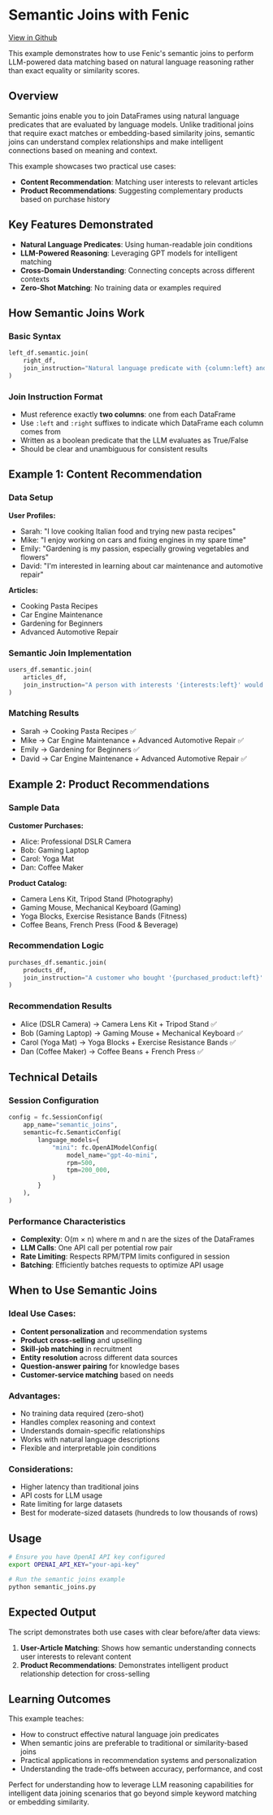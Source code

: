 # Semantic Joins with Fenic

[View in Github](https://github.com/typedef-ai/fenic/blob/main/examples/semantic_search/README.md)

This example demonstrates how to use Fenic's semantic joins to perform LLM-powered data matching based on natural language reasoning rather than exact equality or similarity scores.

## Overview

Semantic joins enable you to join DataFrames using natural language predicates that are evaluated by language models. Unlike traditional joins that require exact matches or embedding-based similarity joins, semantic joins can understand complex relationships and make intelligent connections based on meaning and context.

This example showcases two practical use cases:

- **Content Recommendation**: Matching user interests to relevant articles
- **Product Recommendations**: Suggesting complementary products based on purchase history

## Key Features Demonstrated

- **Natural Language Predicates**: Using human-readable join conditions
- **LLM-Powered Reasoning**: Leveraging GPT models for intelligent matching
- **Cross-Domain Understanding**: Connecting concepts across different contexts
- **Zero-Shot Matching**: No training data or examples required

## How Semantic Joins Work

### Basic Syntax

```python
left_df.semantic.join(
    right_df,
    join_instruction="Natural language predicate with {column:left} and {column:right}"
)
```

### Join Instruction Format

- Must reference exactly **two columns**: one from each DataFrame
- Use `:left` and `:right` suffixes to indicate which DataFrame each column comes from
- Written as a boolean predicate that the LLM evaluates as True/False
- Should be clear and unambiguous for consistent results

## Example 1: Content Recommendation

### Data Setup

**User Profiles:**

- Sarah: "I love cooking Italian food and trying new pasta recipes"
- Mike: "I enjoy working on cars and fixing engines in my spare time"
- Emily: "Gardening is my passion, especially growing vegetables and flowers"
- David: "I'm interested in learning about car maintenance and automotive repair"

**Articles:**

- Cooking Pasta Recipes
- Car Engine Maintenance
- Gardening for Beginners
- Advanced Automotive Repair

### Semantic Join Implementation

```python
users_df.semantic.join(
    articles_df,
    join_instruction="A person with interests '{interests:left}' would be interested in reading about '{description:right}'"
)
```

### Matching Results

- Sarah → Cooking Pasta Recipes ✅
- Mike → Car Engine Maintenance + Advanced Automotive Repair ✅
- Emily → Gardening for Beginners ✅
- David → Car Engine Maintenance + Advanced Automotive Repair ✅

## Example 2: Product Recommendations

### Sample Data

**Customer Purchases:**

- Alice: Professional DSLR Camera
- Bob: Gaming Laptop
- Carol: Yoga Mat
- Dan: Coffee Maker

**Product Catalog:**

- Camera Lens Kit, Tripod Stand (Photography)
- Gaming Mouse, Mechanical Keyboard (Gaming)
- Yoga Blocks, Exercise Resistance Bands (Fitness)
- Coffee Beans, French Press (Food & Beverage)

### Recommendation Logic

```python
purchases_df.semantic.join(
    products_df,
    join_instruction="A customer who bought '{purchased_product:left}' would also be interested in '{product_name:right}'"
)
```

### Recommendation Results

- Alice (DSLR Camera) → Camera Lens Kit + Tripod Stand ✅
- Bob (Gaming Laptop) → Gaming Mouse + Mechanical Keyboard ✅
- Carol (Yoga Mat) → Yoga Blocks + Exercise Resistance Bands ✅
- Dan (Coffee Maker) → Coffee Beans + French Press ✅

## Technical Details

### Session Configuration

```python
config = fc.SessionConfig(
    app_name="semantic_joins",
    semantic=fc.SemanticConfig(
        language_models={
            "mini": fc.OpenAIModelConfig(
                model_name="gpt-4o-mini",
                rpm=500,
                tpm=200_000,
            )
        }
    ),
)
```

### Performance Characteristics

- **Complexity**: O(m × n) where m and n are the sizes of the DataFrames
- **LLM Calls**: One API call per potential row pair
- **Rate Limiting**: Respects RPM/TPM limits configured in session
- **Batching**: Efficiently batches requests to optimize API usage

## When to Use Semantic Joins

### **Ideal Use Cases:**

- **Content personalization** and recommendation systems
- **Product cross-selling** and upselling
- **Skill-job matching** in recruitment
- **Entity resolution** across different data sources
- **Question-answer pairing** for knowledge bases
- **Customer-service matching** based on needs

### **Advantages:**

- No training data required (zero-shot)
- Handles complex reasoning and context
- Understands domain-specific relationships
- Works with natural language descriptions
- Flexible and interpretable join conditions

### **Considerations:**

- Higher latency than traditional joins
- API costs for LLM usage
- Rate limiting for large datasets
- Best for moderate-sized datasets (hundreds to low thousands of rows)

## Usage

```bash
# Ensure you have OpenAI API key configured
export OPENAI_API_KEY="your-api-key"

# Run the semantic joins example
python semantic_joins.py
```

## Expected Output

The script demonstrates both use cases with clear before/after data views:

1. **User-Article Matching**: Shows how semantic understanding connects user interests to relevant content
2. **Product Recommendations**: Demonstrates intelligent product relationship detection for cross-selling

## Learning Outcomes

This example teaches:

- How to construct effective natural language join predicates
- When semantic joins are preferable to traditional or similarity-based joins
- Practical applications in recommendation systems and personalization
- Understanding the trade-offs between accuracy, performance, and cost

Perfect for understanding how to leverage LLM reasoning capabilities for intelligent data joining scenarios that go beyond simple keyword matching or embedding similarity.
